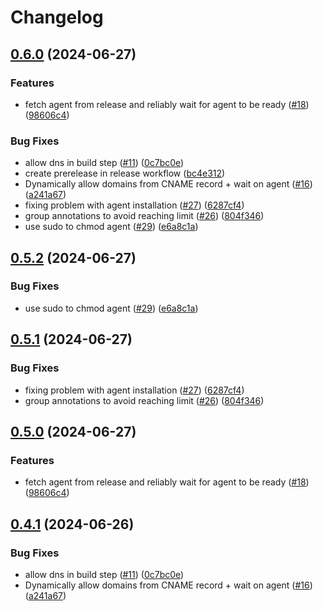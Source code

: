 # Changelog

## [0.6.0](https://github.com/fallard84/bullfrog/compare/v0.5.2...v0.6.0) (2024-06-27)


### Features

* fetch agent from release and reliably wait for agent to be ready ([#18](https://github.com/fallard84/bullfrog/issues/18)) ([98606c4](https://github.com/fallard84/bullfrog/commit/98606c47408f749b09a1c2c65f9d46dbd4aa7a08))


### Bug Fixes

* allow dns in build step ([#11](https://github.com/fallard84/bullfrog/issues/11)) ([0c7bc0e](https://github.com/fallard84/bullfrog/commit/0c7bc0e45814594f0e965b03008816d3adfafde9))
* create prerelease in release workflow ([bc4e312](https://github.com/fallard84/bullfrog/commit/bc4e31245aebd2e99fa137e049d29a49bc2b7bc8))
* Dynamically allow domains from CNAME record + wait on agent ([#16](https://github.com/fallard84/bullfrog/issues/16)) ([a241a67](https://github.com/fallard84/bullfrog/commit/a241a6749ad41a69ddde1b16d80027509d1c9fce))
* fixing problem with agent installation ([#27](https://github.com/fallard84/bullfrog/issues/27)) ([6287cf4](https://github.com/fallard84/bullfrog/commit/6287cf455f993c8b4a1874eaf82520d7643b2f75))
* group annotations to avoid reaching limit ([#26](https://github.com/fallard84/bullfrog/issues/26)) ([804f346](https://github.com/fallard84/bullfrog/commit/804f346cfeebd7d234bbee61b2784501e164d00a))
* use sudo to chmod agent ([#29](https://github.com/fallard84/bullfrog/issues/29)) ([e6a8c1a](https://github.com/fallard84/bullfrog/commit/e6a8c1a2ef6fe5b233781995e6e46c680e3dcc13))

## [0.5.2](https://github.com/bullfrogsec/bullfrog/compare/v0.5.1...v0.5.2) (2024-06-27)


### Bug Fixes

* use sudo to chmod agent ([#29](https://github.com/bullfrogsec/bullfrog/issues/29)) ([e6a8c1a](https://github.com/bullfrogsec/bullfrog/commit/e6a8c1a2ef6fe5b233781995e6e46c680e3dcc13))

## [0.5.1](https://github.com/bullfrogsec/bullfrog/compare/v0.5.0...v0.5.1) (2024-06-27)


### Bug Fixes

* fixing problem with agent installation ([#27](https://github.com/bullfrogsec/bullfrog/issues/27)) ([6287cf4](https://github.com/bullfrogsec/bullfrog/commit/6287cf455f993c8b4a1874eaf82520d7643b2f75))
* group annotations to avoid reaching limit ([#26](https://github.com/bullfrogsec/bullfrog/issues/26)) ([804f346](https://github.com/bullfrogsec/bullfrog/commit/804f346cfeebd7d234bbee61b2784501e164d00a))

## [0.5.0](https://github.com/bullfrogsec/bullfrog/compare/v0.4.1...v0.5.0) (2024-06-27)


### Features

* fetch agent from release and reliably wait for agent to be ready ([#18](https://github.com/bullfrogsec/bullfrog/issues/18)) ([98606c4](https://github.com/bullfrogsec/bullfrog/commit/98606c47408f749b09a1c2c65f9d46dbd4aa7a08))

## [0.4.1](https://github.com/bullfrogsec/bullfrog/compare/v0.4.0...v0.4.1) (2024-06-26)


### Bug Fixes

* allow dns in build step ([#11](https://github.com/bullfrogsec/bullfrog/issues/11)) ([0c7bc0e](https://github.com/bullfrogsec/bullfrog/commit/0c7bc0e45814594f0e965b03008816d3adfafde9))
* Dynamically allow domains from CNAME record + wait on agent ([#16](https://github.com/bullfrogsec/bullfrog/issues/16)) ([a241a67](https://github.com/bullfrogsec/bullfrog/commit/a241a6749ad41a69ddde1b16d80027509d1c9fce))
